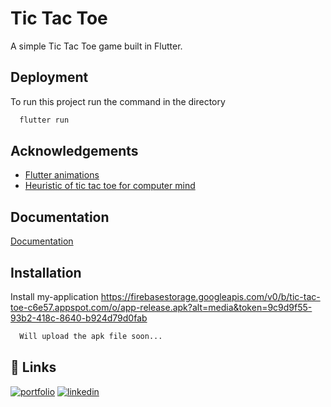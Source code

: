 
# Tic Tac Toe

A simple Tic Tac Toe game built in Flutter.


## Deployment

To run this project run the command in the directory

```bash
  flutter run
```

## Acknowledgements

 - [Flutter animations](https://www.kindacode.com/article/flutter-colortween/)
 - [Heuristic of tic tac toe for computer mind](https://iopscience.iop.org/article/10.1088/1757-899X/864/1/012090/pdf)



## Documentation

[Documentation](https://docs.flutter.dev/)




## Installation

Install my-application
https://firebasestorage.googleapis.com/v0/b/tic-tac-toe-c6e57.appspot.com/o/app-release.apk?alt=media&token=9c9d9f55-93b2-418c-8640-b924d79d0fab

```bash
  Will upload the apk file soon...
```

## 🔗 Links
[![portfolio](https://img.shields.io/badge/my_portfolio-000?style=for-the-badge&logo=ko-fi&logoColor=white)](https://github.com/Prakash251299)
[![linkedin](https://img.shields.io/badge/linkedin-0A66C2?style=for-the-badge&logo=linkedin&logoColor=white)](linkedin.com/in/prakash-pratap-singh-3238101bb)
